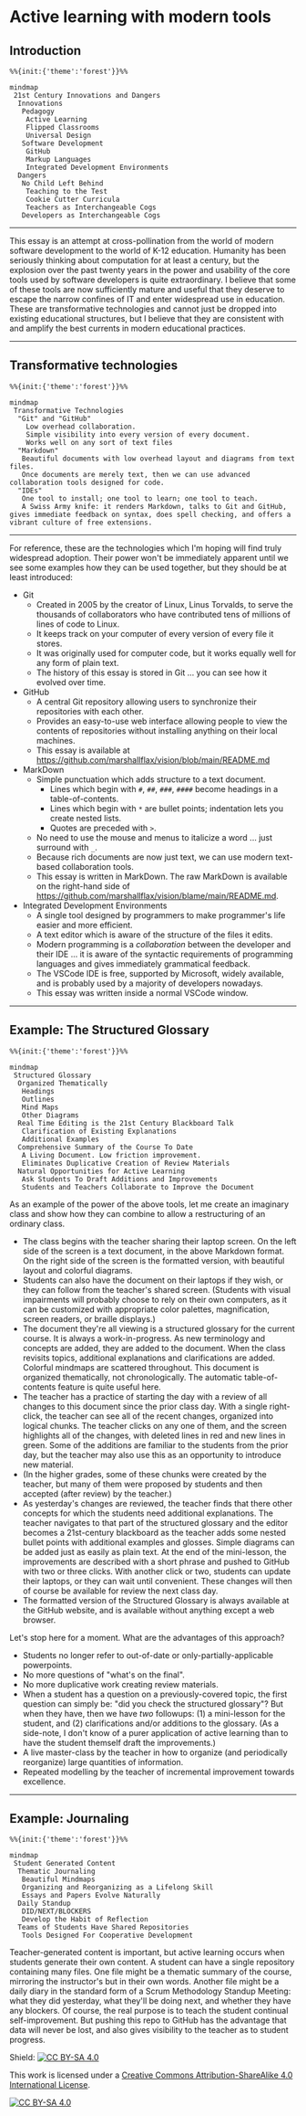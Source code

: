 # Active learning with modern tools

## Introduction

```mermaid
%%{init:{'theme':'forest'}}%%

mindmap
 21st Century Innovations and Dangers
  Innovations
   Pedagogy
    Active Learning
    Flipped Classrooms
    Universal Design
   Software Development
    GitHub
    Markup Languages
    Integrated Development Environments
  Dangers
   No Child Left Behind
    Teaching to the Test
    Cookie Cutter Curricula 
    Teachers as Interchangeable Cogs
   Developers as Interchangeable Cogs
```

---

This essay is an attempt at cross-pollination from the world of modern software development to the world of K-12 education.
Humanity has been seriously thinking about computation for at least a century, but the explosion over the past twenty years in the power and usability of the core tools used by software developers is quite extraordinary.
I believe that some of these tools are now sufficiently mature and useful that they deserve to escape the narrow confines of IT and enter widespread use in education.
These are transformative technologies and cannot just be dropped into existing educational structures, but I believe that they are consistent with and amplify the best currents in modern educational practices.

---

## Transformative technologies

```mermaid
%%{init:{'theme':'forest'}}%%

mindmap
 Transformative Technologies
  "Git" and "GitHub"
    Low overhead collaboration. 
    Simple visibility into every version of every document.
    Works well on any sort of text files
  "Markdown"
   Beautiful documents with low overhead layout and diagrams from text files.
   Once documents are merely text, then we can use advanced collaboration tools designed for code.
  "IDEs"
   One tool to install; one tool to learn; one tool to teach.
   A Swiss Army knife: it renders Markdown, talks to Git and GitHub, gives immediate feedback on syntax, does spell checking, and offers a vibrant culture of free extensions.
```

---

For reference, these are the technologies which I'm hoping will find truly widespread adoption. Their power won't be immediately apparent until we see some examples how they can be used together, but they should be at least introduced:

* Git
  * Created in 2005 by the creator of Linux, Linus Torvalds, to serve the thousands of collaborators who have contributed tens of millions of lines of code to Linux.
  * It keeps track on your computer of every version of every file it stores.
  * It was originally used for computer code, but it works equally well for any form of plain text.
  * The history of this essay is stored in Git ... you can see how it evolved over time.
* GitHub
  * A central Git repository allowing users to synchronize their repositories with each other.
  * Provides an easy-to-use web interface allowing people to view the contents of repositories without installing anything on their local machines.
  * This essay is available at <https://github.com/marshallflax/vision/blob/main/README.md>
* MarkDown
  * Simple punctuation which adds structure to a text document.
    * Lines which begin with `#`, `##`, `###`, `####` become headings in a table-of-contents.
    * Lines which begin with `*` are bullet points; indentation lets you create nested lists.
    * Quotes are preceded with `>`.
  * No need to use the mouse and menus to italicize a word ... just surround with `_`.
  * Because rich documents are now just text, we can use modern text-based collaboration tools.
  * This essay is written in MarkDown. The raw MarkDown is available on the right-hand side of <https://github.com/marshallflax/vision/blame/main/README.md>.
* Integrated Development Environments
  * A single tool designed by programmers to make programmer's life easier and more efficient.
  * A text editor which is aware of the structure of the files it edits.
  * Modern programming is a *collaboration* between the developer and their IDE ... it is aware of the syntactic requirements of programming languages and gives immediately grammatical feedback.
  * The VSCode IDE is free, supported by Microsoft, widely available, and is probably used by a majority of developers nowadays.
  * This essay was written inside a normal VSCode window.

---

## Example: The Structured Glossary

```mermaid
%%{init:{'theme':'forest'}}%%

mindmap
 Structured Glossary
  Organized Thematically
   Headings
   Outlines
   Mind Maps
   Other Diagrams
  Real Time Editing is the 21st Century Blackboard Talk
   Clarification of Existing Explanations
   Additional Examples
  Comprehensive Summary of the Course To Date
   A Living Document. Low friction improvement.
   Eliminates Duplicative Creation of Review Materials
  Natural Opportunities for Active Learning
   Ask Students To Draft Additions and Improvements
   Students and Teachers Collaborate to Improve the Document
```

As an example of the power of the above tools, let me create an imaginary class and show how they can combine to allow a restructuring of an ordinary class.

* The class begins with the teacher sharing their laptop screen.  On the left side of the screen is a text document, in the above Markdown format.  On the right side of the screen is the formatted version, with beautiful layout and colorful diagrams.
* Students can also have the document on their laptops if they wish, or they can follow from the teacher's shared screen.
  (Students with visual impairments will probably choose to rely on their own computers, as it can be customized with appropriate color palettes, magnification, screen readers, or braille displays.)
* The document they're all viewing is a structured glossary for the current course.
  It is always a work-in-progress.
  As new terminology and concepts are added, they are added to the document.
  When the class revisits topics, additional explanations and clarifications are added.
  Colorful mindmaps are scattered throughout.
  This document is organized thematically, not chronologically.
  The automatic table-of-contents feature is quite useful here.
* The teacher has a practice of starting the day with a review of all changes to this document since the prior class day.
  With a single right-click, the teacher can see all of the recent changes, organized into logical chunks.
  The teacher clicks on any one of them, and the screen highlights all of the changes, with deleted lines in red and new lines in green.
  Some of the additions are familiar to the students from the prior day, but the teacher may also use this as an opportunity to introduce new material.
* (In the higher grades, some of these chunks were created by the teacher, but many of them were proposed by students and then accepted (after review) by the teacher.)
* As yesterday's changes are reviewed, the teacher finds that there other concepts for which the students need additional explanations.
  The teacher navigates to that part of the structured glossary and the editor becomes a 21st-century blackboard as the teacher adds some nested bullet points with additional examples and glosses.
  Simple diagrams can be added just as easily as plain text.
  At the end of the mini-lesson, the improvements are described with a short phrase and pushed to GitHub with two or three clicks.
  With another click or two, students can update their laptops, or they can wait until convenient.
  These changes will then of course be available for review the next class day.
* The formatted version of the Structured Glossary is always available at the GitHub website, and is available without anything except a web browser.

Let's stop here for a moment.
What are the advantages of this approach?

* Students no longer refer to out-of-date or only-partially-applicable powerpoints.
* No more questions of "what's on the final".
* No more duplicative work creating review materials.
* When a student has a question on a previously-covered topic, the first question can simply be: "did you check the structured glossary"?
  But when they have, then we have *two* followups: (1) a mini-lesson for the student, and (2) clarifications and/or additions to the glossary.
  (As a side-note, I don't know of a purer application of active learning than to have the student themself draft the improvements.)
* A live master-class by the teacher in how to organize (and periodically reorganize) large quantities of information.
* Repeated modelling by the teacher of incremental improvement towards excellence.

---

## Example: Journaling

```mermaid
%%{init:{'theme':'forest'}}%%

mindmap
 Student Generated Content
  Thematic Journaling 
   Beautiful Mindmaps
   Organizing and Reorganizing as a Lifelong Skill
   Essays and Papers Evolve Naturally
  Daily Standup
   DID/NEXT/BLOCKERS
   Develop the Habit of Reflection
  Teams of Students Have Shared Repositories
   Tools Designed For Cooperative Development
```

Teacher-generated content is important, but active learning occurs when students generate their own content.
A student can have a single repository containing many files. One file might be a thematic summary of the course, mirroring the instructor's but in their own words.
Another file might be a daily diary in the standard form of a Scrum Methodology Standup Meeting: what they did yesterday, what they'll be doing next, and whether they have any blockers.
Of course, the real purpose is to teach the student continual self-improvement.
But pushing this repo to GitHub has the advantage that data will never be lost, and also gives visibility to the teacher as to student progress.

Shield: [![CC BY-SA 4.0][cc-by-sa-shield]][cc-by-sa]

This work is licensed under a
[Creative Commons Attribution-ShareAlike 4.0 International License][cc-by-sa].

[![CC BY-SA 4.0][cc-by-sa-image]][cc-by-sa]

[cc-by-sa]: http://creativecommons.org/licenses/by-sa/4.0/
[cc-by-sa-image]: https://licensebuttons.net/l/by-sa/4.0/88x31.png
[cc-by-sa-shield]: https://img.shields.io/badge/License-CC%20BY--SA%204.0-lightgrey.svg

